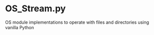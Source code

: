 # OS_Stream.py
OS module implementations to operate with files and directories using vanilla Python
